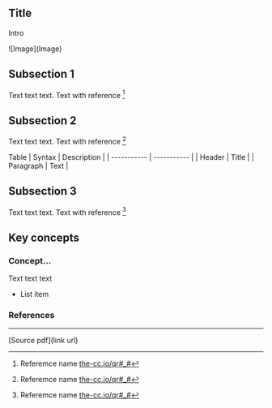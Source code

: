 ## Title

Intro

!\[Image\](Image)

## Subsection 1

Text text text. Text with reference [^1]

## Subsection 2

Text text text. Text with reference [^2]

Table
| Syntax      | Description |
| ----------- | ----------- |
| Header      | Title       |
| Paragraph   | Text        |

## Subsection 3

Text text text. Text with reference [^3]

## Key concepts

### Concept…

Text text text

*   List item

### References

[^1]: Referemce name [the-cc.io/qr#\_#](the-cc.io/qr#_#)

[^2]: Referemce name [the-cc.io/qr#\_#](the-cc.io/qr#_#)

[^3]: Referemce name [the-cc.io/qr#\_#](the-cc.io/qr#_#)

-----

\[Source pdf\](link url)
